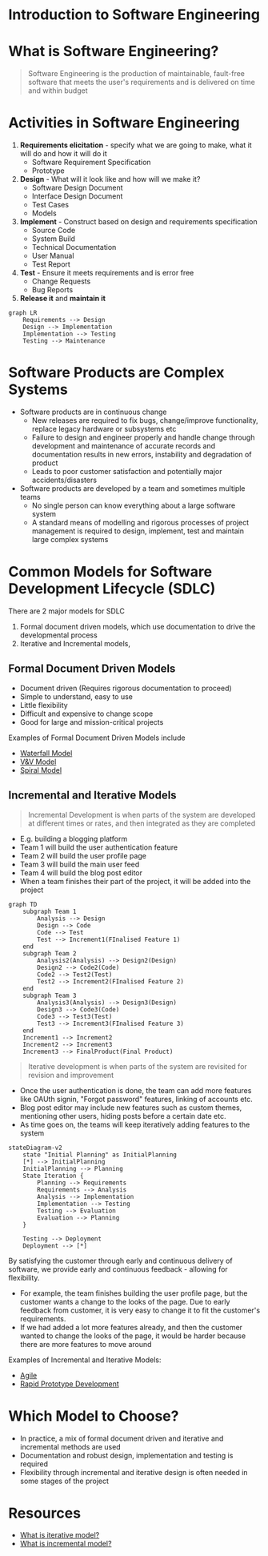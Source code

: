 # Introduction to Software Engineering

# What is Software Engineering?

> Software Engineering is the production of maintainable, fault-free software that meets the user's requirements and is delivered on time and within budget

# Activities in Software Engineering

1. **Requirements elicitation** - specify what we are going to make, what it will do and how it will do it
    - Software Requirement Specification
    - Prototype
2. **Design** - What will it look like and how will we make it?
    - Software Design Document
    - Interface Design Document
    - Test Cases
    - Models
3. **Implement** - Construct based on design and requirements specification
    - Source Code
    - System Build
    - Technical Documentation
    - User Manual
    - Test Report
4. **Test** - Ensure it meets requirements and is error free
    - Change Requests
    - Bug Reports
5. **Release it** and **maintain it**

```mermaid
graph LR
    Requirements --> Design
    Design --> Implementation
    Implementation --> Testing
    Testing --> Maintenance
```

# Software Products are Complex Systems

-   Software products are in continuous change
    -   New releases are required to fix bugs, change/improve functionality, replace legacy hardware or subsystems etc
    -   Failure to design and engineer properly and handle change through development and maintenance of accurate records and documentation results in new errors, instability and degradation of product
    -   Leads to poor customer satisfaction and potentially major accidents/disasters
-   Software products are developed by a team and sometimes multiple teams
    -   No single person can know everything about a large software system
    -   A standard means of modelling and rigorous processes of project management is required to design, implement, test and maintain large complex systems

# Common Models for Software Development Lifecycle (SDLC)

There are 2 major models for SDLC

1. Formal document driven models, which use documentation to drive the developmental process
2. Iterative and Incremental models,

## Formal Document Driven Models

-   Document driven (Requires rigorous documentation to proceed)
-   Simple to understand, easy to use
-   Little flexibility
-   Difficult and expensive to change scope
-   Good for large and mission-critical projects

Examples of Formal Document Driven Models include

-   [Waterfall Model](https://www.tutorialspoint.com/sdlc/sdlc_waterfall_model.htm)
-   [V&V Model](https://www.tutorialspoint.com/sdlc/sdlc_v_model.htm)
-   [Spiral Model](https://www.tutorialspoint.com/sdlc/sdlc_spiral_model.htm)

## Incremental and Iterative Models

> Incremental Development is when parts of the system are developed at different times or rates, and then integrated as they are completed

-   E.g. building a blogging platform
-   Team 1 will build the user authentication feature
-   Team 2 will build the user profile page
-   Team 3 will build the main user feed
-   Team 4 will build the blog post editor
-   When a team finishes their part of the project, it will be added into the project

```mermaid
graph TD
    subgraph Team 1
        Analysis --> Design
        Design --> Code
        Code --> Test
        Test --> Increment1(FInalised Feature 1)
    end
    subgraph Team 2
        Analysis2(Analysis) --> Design2(Design)
        Design2 --> Code2(Code)
        Code2 --> Test2(Test)
        Test2 --> Increment2(FInalised Feature 2)
    end
    subgraph Team 3
        Analysis3(Analysis) --> Design3(Design)
        Design3 --> Code3(Code)
        Code3 --> Test3(Test)
        Test3 --> Increment3(FInalised Feature 3)
    end
    Increment1 --> Increment2
    Increment2 --> Increment3
    Increment3 --> FinalProduct(Final Product)

```

> Iterative development is when parts of the system are revisited for revision and improvement

-   Once the user authentication is done, the team can add more features like OAUth signin, "Forgot password" features, linking of accounts etc.
-   Blog post editor may include new features such as custom themes, mentioning other users, hiding posts before a certain date etc.
-   As time goes on, the teams will keep iteratively adding features to the system

```mermaid
stateDiagram-v2
    state "Initial Planning" as InitialPlanning
    [*] --> InitialPlanning
    InitialPlanning --> Planning
    State Iteration {
        Planning --> Requirements
        Requirements --> Analysis
        Analysis --> Implementation
        Implementation --> Testing
        Testing --> Evaluation
        Evaluation --> Planning
    }

    Testing --> Deployment
    Deployment --> [*]
```

By satisfying the customer through early and continuous delivery of software, we provide early and continuous feedback - allowing for flexibility.

-   For example, the team finishes building the user profile page, but the customer wants a change to the looks of the page. Due to early feedback from customer, it is very easy to change it to fit the customer's requirements.
-   If we had added a lot more features already, and then the customer wanted to change the looks of the page, it would be harder because there are more features to move around

Examples of Incremental and Iterative Models:

-   [Agile](https://www.javatpoint.com/software-engineering-agile-model)
-   [Rapid Prototype Development](https://resources.pcb.cadence.com/blog/2019-what-is-the-rapid-prototype-development-process-and-what-are-the-benefits)

# Which Model to Choose?

-   In practice, a mix of formal document driven and iterative and incremental methods are used
-   Documentation and robust design, implementation and testing is required
-   Flexibility through incremental and iterative design is often needed in some stages of the project

# Resources

-   [What is iterative model?](https://www.professionalqa.com/iterative-model)
-   [What is incremental model?](https://www.guru99.com/what-is-incremental-model-in-sdlc-advantages-disadvantages.html)
